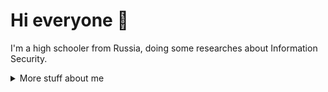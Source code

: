 # Hi everyone :wave:

I'm a high schooler from Russia, doing some researches about Information Security.


<details>
<summary>
  More stuff about me
</summary>

## Quick overview


#### GitHub stats 
<a href="https://github.com/anuraghazra/github-readme-stats">
  <img align="center" src="https://github-readme-stats.anuraghazra1.vercel.app/api?username=justmarfix&show_icons=true&line_height=27&include_all_commits=true" alt="My github stats" />
</a>  


### What I do

I'm a backend developer and InfoSec specialist.

Right now I'm studying for my high school diploma, after that I'm going to study for a degree in Information Security at [HSE](https://www.hse.ru/en/).

## My skills 📜

### Application Development

- Python
- C++ (sort of)

### Languages 🌐

| Language      | Proficiency                                                               |
| ------------- | ------------------------------------------------------------------------- |
| Russian       | C2 (Native language)                                                      |
| English       | B2                                                                        |

## What I'm currently learning 📚

Math, InfoSec, cryptography, DevOps stuff.

</details>
